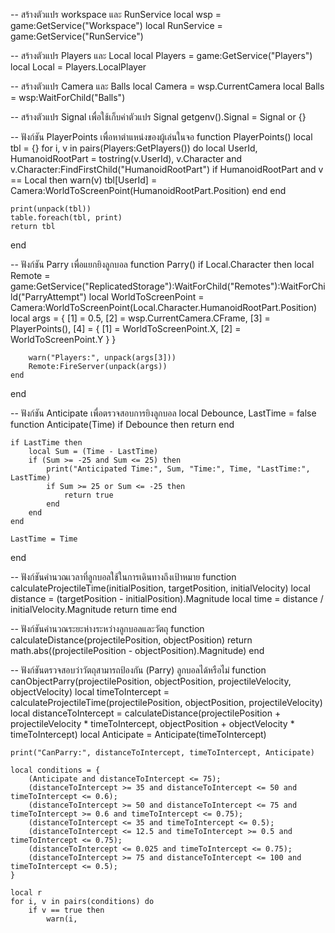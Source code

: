 -- สร้างตัวแปร workspace และ RunService
local wsp = game:GetService("Workspace")
local RunService = game:GetService("RunService")

-- สร้างตัวแปร Players และ Local
local Players = game:GetService("Players")
local Local = Players.LocalPlayer

-- สร้างตัวแปร Camera และ Balls
local Camera = wsp.CurrentCamera
local Balls = wsp:WaitForChild("Balls")

-- สร้างตัวแปร Signal เพื่อใช้เก็บค่าตัวแปร Signal
getgenv().Signal = Signal or {}

-- ฟังก์ชัน PlayerPoints เพื่อหาตำแหน่งของผู้เล่นในจอ
function PlayerPoints()
    local tbl = {}
    for i, v in pairs(Players:GetPlayers()) do
        local UserId, HumanoidRootPart = tostring(v.UserId), v.Character and v.Character:FindFirstChild("HumanoidRootPart")
        if HumanoidRootPart and v == Local then
            warn(v)
            tbl[UserId] = Camera:WorldToScreenPoint(HumanoidRootPart.Position)
        end
    end
    
    print(unpack(tbl))
    table.foreach(tbl, print)
    return tbl
end

-- ฟังก์ชัน Parry เพื่อแยกยิงลูกบอล
function Parry()
    if Local.Character then
        local Remote = game:GetService("ReplicatedStorage"):WaitForChild("Remotes"):WaitForChild("ParryAttempt")
        local WorldToScreenPoint = Camera:WorldToScreenPoint(Local.Character.HumanoidRootPart.Position)
        local args = {
            [1] = 0.5,
            [2] = wsp.CurrentCamera.CFrame,
            [3] = PlayerPoints(),
            [4] = {
                [1] = WorldToScreenPoint.X,
                [2] = WorldToScreenPoint.Y
            }
        }
        
        warn("Players:", unpack(args[3]))
        Remote:FireServer(unpack(args))
    end
end

-- ฟังก์ชัน Anticipate เพื่อตรวจสอบการยิงลูกบอล
local Debounce, LastTime = false
function Anticipate(Time)
    if Debounce then return end
    
    if LastTime then
        local Sum = (Time - LastTime)
        if (Sum >= -25 and Sum <= 25) then
            print("Anticipated Time:", Sum, "Time:", Time, "LastTime:", LastTime)
            if Sum >= 25 or Sum <= -25 then
                return true
            end
        end
    end
    
    LastTime = Time
end

-- ฟังก์ชันคำนวณเวลาที่ลูกบอลใช้ในการเดินทางถึงเป้าหมาย
function calculateProjectileTime(initialPosition, targetPosition, initialVelocity)
    local distance = (targetPosition - initialPosition).Magnitude
    local time = distance / initialVelocity.Magnitude
    return time
end

-- ฟังก์ชันคำนวณระยะห่างระหว่างลูกบอลและวัตถุ
function calculateDistance(projectilePosition, objectPosition)
    return math.abs((projectilePosition - objectPosition).Magnitude)
end

-- ฟังก์ชันตรวจสอบว่าวัตถุสามารถป้องกัน (Parry) ลูกบอลได้หรือไม่
function canObjectParry(projectilePosition, objectPosition, projectileVelocity, objectVelocity)
    local timeToIntercept = calculateProjectileTime(projectilePosition, objectPosition, projectileVelocity)
    local distanceToIntercept = calculateDistance(projectilePosition + projectileVelocity * timeToIntercept, objectPosition + objectVelocity * timeToIntercept)
    local Anticipate = Anticipate(timeToIntercept)
    
    print("CanParry:", distanceToIntercept, timeToIntercept, Anticipate)
    
    local conditions = {
        (Anticipate and distanceToIntercept <= 75);
        (distanceToIntercept >= 35 and distanceToIntercept <= 50 and timeToIntercept <= 0.6);
        (distanceToIntercept >= 50 and distanceToIntercept <= 75 and timeToIntercept >= 0.6 and timeToIntercept <= 0.75);
        (distanceToIntercept <= 35 and timeToIntercept <= 0.5);
        (distanceToIntercept <= 12.5 and timeToIntercept >= 0.5 and timeToIntercept <= 0.75);
        (distanceToIntercept <= 0.025 and timeToIntercept <= 0.75);
        (distanceToIntercept >= 75 and distanceToIntercept <= 100 and timeToIntercept <= 0.5);
    }
    
    local r
    for i, v in pairs(conditions) do
        if v == true then
            warn(i,
            

